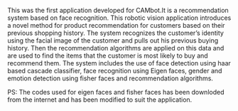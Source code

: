 This was the first application developed for CAMbot.It is a recommendation system based on face recognition.
This robotic vision application introduces a novel method for product recommendation for customers based on their previous shopping history. The 
system recognizes the customer’s identity using the facial image of the customer and pulls out his previous buying history. Then the recommendation algorithms are applied on this data and are used to 
find the items that the customer is most likely to buy and recommend them. The system includes the use  of face detection using haar based cascade classifier, face recognition using Eigen faces, gender and 
emotion detection using fisher faces and recommendation algorithms.

PS: The codes used for eigen faces and fisher faces has been downloded from the internet and has been modified to suit the application.
